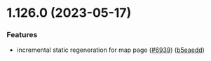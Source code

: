 # 1.126.0 (2023-05-17)


### Features

* incremental static regeneration for map page ([#6939](https://github.com/EddieHubCommunity/LinkFree/issues/6939)) ([b5eaedd](https://github.com/EddieHubCommunity/LinkFree/commit/b5eaeddef70860f1f073243f22b35b42a619b5de))



